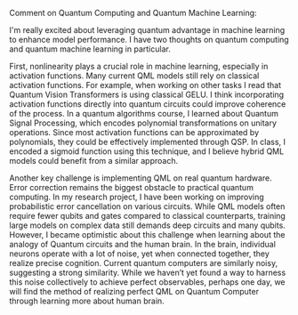 Comment on Quantum Computing and Quantum Machine Learning:

  I'm really excited about leveraging quantum advantage in machine learning to enhance model performance. I have two thoughts on quantum computing and quantum machine learning in particular.

First, nonlinearity plays a crucial role in machine learning, especially in activation functions. Many current QML models still rely on classical activation functions. For example, when working on other tasks I read that Quantum Vision Transformers is using classical GELU. I think incorporating activation functions directly into quantum circuits could improve coherence of the process. In a quantum algorithms course, I learned about Quantum Signal Processing, which encodes polynomial transformations on unitary operations. Since most activation functions can be approximated by polynomials, they could be effectively implemented through QSP. In class, I encoded a sigmoid function using this technique, and I believe hybrid QML models could benefit from a similar approach.

Another key challenge is implementing QML on real quantum hardware. Error correction remains the biggest obstacle to practical quantum computing. In my research project, I have been working on improving probabilistic error cancellation on various circuits. While QML models often require fewer qubits and gates compared to classical counterparts, training large models on complex data still demands deep circuits and many qubits. However, I became optimistic about this challenge when learning about the analogy of Quantum circuits and the human brain. In the brain, individual neurons operate with a lot of noise, yet when connected together, they realize precise cognition. Current quantum computers are similarly noisy, suggesting a strong similarity. While we haven’t yet found a way to harness this noise collectively to achieve perfect observables, perhaps one day, we will find the method of realizing perfect QML on Quantum Computer through learning more about human brain.
